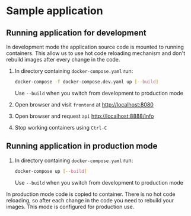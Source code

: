 # Sample application

## Running application for development

In development mode the application source code is mounted to running containers. This allow us to use hot code reloading mechanism and don't rebuild images after every change in the code.

1. In directory containing `docker-compose.yaml` run:

    ```bash
    docker-compose -f docker-compose.dev.yaml up [--build]
    ```

    Use `--build` when you switch from development to production mode

1. Open browser and visit `frontend` at [http://localhost:8080](http://localhost:8080)
1. Open browser and request `api` [http://localhost:8888/info](http://localhost:8888/info)
1. Stop working containers using `Ctrl-C`


## Running application in production mode

1. In directory containing `docker-compose.yaml` run:

    ```bash
    docker-compose up [--build]
    ```

    Use `--build` when you switch from development to production mode

In production mode code is copied to container. There is no hot code reloading, so after each change in the code you need to rebuild your images. This mode is configured for production use.